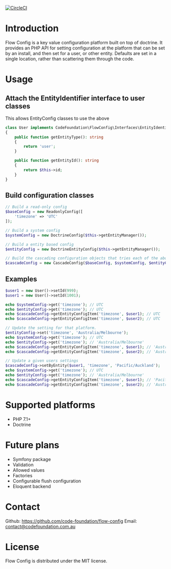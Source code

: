 [![CircleCI](https://circleci.com/gh/code-foundation/flow-config.svg?style=svg)](https://circleci.com/gh/code-foundation/flow-config)

# Introduction

Flow Config is a key value configuration platform built on top of doctrine. It provides an PHP API for setting configuration
 at the platform that can be set by an install, and then set for a user, or other entity. Defaults are set in a single
 location, rather than scattering them through the code.

# Usage

## Attach the EntityIdentifier interface to user classes

This allows EntityConfig classes to use the above 

```php
class User implements CodeFoundation\FlowConfig\Interfaces\EntityIdentifier
{
    public function getEntityType(): string
    {
        return 'user';
    }

    public function getEntityId(): string
    {
        return $this->id;
    }
}

```

## Build configuration classes

```php
// Build a read-only config
$baseConfig = new ReadonlyConfig([
    'timezone' => 'UTC'
]);

// Build a system config
$systemConfig = new DoctrineConfig($this->getEntityManager());

// Build a entity based config
$entityConfig = new DoctrineEntityConfig($this->getEntityManager());

// Build the cascading configuration objects that tries each of the above in turn.
$cascadeConfig = new CascadeConfig($baseConfig, $systemConfig, $entityConfig);
```

## Examples

```php
$user1 = new User()->setId(999);
$user1 = new User()->setId(1001);

echo $systemConfig->get('timezone'); // UTC
echo $entityConfig->get('timezone'); // UTC
echo $cascadeConfig->getEntityConfigItem('timezone', $user1); // UTC
echo $cascadeConfig->getEntityConfigItem('timezone', $user2); // UTC

// Update the setting for that platform.
$entityConfig->set('timezone', 'Australia/Melbourne');
echo $systemConfig->get('timezone'); // UTC
echo $entityConfig->get('timezone'); // 'Australia/Melbourne'
echo $cascadeConfig->getEntityConfigItem('timezone', $user1); // 'Australia/Melbourne'
echo $cascadeConfig->getEntityConfigItem('timezone', $user2); // 'Australia/Melbourne'

// Update a given users settings
$cascadeConfig->setByEntity($user1, 'timezone', 'Pacific/Auckland');
echo $systemConfig->get('timezone'); // UTC
echo $entityConfig->get('timezone'); // 'Australia/Melbourne'
echo $cascadeConfig->getEntityConfigItem('timezone', $user1); // 'Pacific/Auckland'
echo $cascadeConfig->getEntityConfigItem('timezone', $user2); // 'Australia/Melbourne'
```

# Supported platforms
* PHP 7.1+
* Doctrine

# Future plans
* Symfony package
* Validation
* Allowed values
* Factories
* Configurable flush configuration
* Eloquent backend

# Contact

Github: https://github.com/code-foundation/flow-config
Email: contact@codefoundation.com.au

# License
Flow Config is distributed under the MIT license.